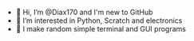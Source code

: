 - 👋 Hi, I’m @Diax170 and I'm new to GitHub
- 👀 I’m interested in Python, Scratch and electronics
- 💬 I make random simple terminal and GUI programs

<!---
Diax170/Diax170 is a ✨ special ✨ repository because its `README.md` (this file) appears on your GitHub profile.
You can click the Preview link to take a look at your changes.
--->
